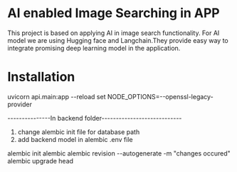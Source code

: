 # AI enabled Image Searching in APP
This project is based on applying AI in image search functionality. For AI model we are using Hugging face and Langchain.They provide easy way to integrate promising deep learning model in the application.


# Installation
uvicorn api.main:app --reload
set NODE_OPTIONS=--openssl-legacy-provider 


---------------In backend folder----------------------------

1. change alembic init file for database path
2. add backend model in alembic .env file

alembic init alembic
alembic revision --autogenerate -m "changes occured"
alembic upgrade head
